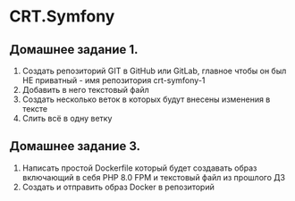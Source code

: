 # CRT.Symfony #

## Домашнее задание 1. ##

1. Создать репозиторий GIT в GitHub или GitLab, главное чтобы он был НЕ приватный - имя репозитория crt-symfony-1
1. Добавить в него текстовый файл
1. Создать несколько веток в которых будут внесены изменения в тексте
1. Слить всё в одну ветку

## Домашнее задание 3. ##

1. Написать простой Dockerfile который будет создавать образ включающий в себя PHP 8.0 FPM  и текстовый файл из прошлого ДЗ
1. Создать и отправить образ Docker в репозиторий
